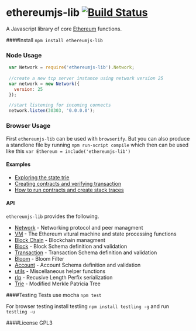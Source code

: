 ethereumjs-lib [![Build Status](https://travis-ci.org/ethereum/ethereumjs-lib.svg?branch=master)](https://travis-ci.org/ethereum/ethereumjs-lib)
===========

A Javascript library of core [Ethereum](http://Ethereum.org) functions.

####Install
`npm install ethereumjs-lib`

### Node Usage
``` javascript
 var Network = require('ethereumjs-lib').Network;
 
 //create a new tcp server instance using network version 25
 var network = new Network({
   version: 25
 });

 //start listening for incoming connects
 network.listen(30303, '0.0.0.0');
```

### Browser Usage
First `ethereumjs-lib` can be used with `browserify`. But you can also produce a standlone file by running `npm run-script compile`  which then can be used like this `var Ethereum = include('ethereumjs-lib')`

#### Examples

 - [Exploring the state trie](https://wanderer.github.io/ethereum/nodejs/code/2014/05/21/using-ethereums-tries-with-node/)
 - [Creating contracts and verifying transaction](https://wanderer.github.io/ethereum/2014/06/14/creating-and-verifying-transaction-with-node/)
 - [How to run contracts and create stack traces](https://wanderer.github.io/ethereum/nodejs/code/2014/08/12/running-contracts-with-vm/)

#### API
`ethereumjs-lib` provides the following.

 - [Network](./docs/networking.md) - Networking protocol and peer managment
 - [VM](./docs/VM.md) - The Ethereum vitural machine and state processing functions
 - [Block Chain](./docs/blockchain.md) - Blockchain managment
 - [Block](./docs/block.md) - Block Schema definition and validation
 - [Transaction](./docs/transaction.md) - Transaction Schema definition and validation
 - [Bloom](./doc/bloom.md) - Bloom Filter
 - [Account](./docs/account.md) - Account Schema definition and validation
 - [utils](./docs/utils.md) - Miscellaneous helper functions
 - [rlp](https://github.com/wanderer/rlp) - Recusive Length Perfix serialization
 - [Trie](https://github.com/wanderer/merkle-patricia-tree) - Modified Merkle Patricia Tree

####Testing
Tests use mocha
`npm test`

For browser testing install testling `npm install testling -g` and run  
`testling -u`

####License
GPL3
